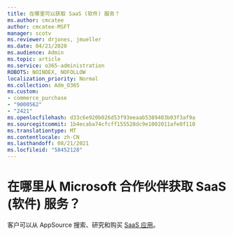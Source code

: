 ```yaml
---
title: 在哪里可以获取 SaaS (软件) 服务？
ms.author: cmcatee
author: cmcatee-MSFT
manager: scotv
ms.reviewer: drjones, jmueller
ms.date: 04/21/2020
ms.audience: Admin
ms.topic: article
ms.service: o365-administration
ROBOTS: NOINDEX, NOFOLLOW
localization_priority: Normal
ms.collection: Adm_O365
ms.custom:
- commerce_purchase
- "9000562"
- "2421"
ms.openlocfilehash: d33c6e920b026d53f93eeaab5389403b03f3af9a
ms.sourcegitcommit: 1b4ecaba74cfcff155528dc9e1002011afe0f110
ms.translationtype: MT
ms.contentlocale: zh-CN
ms.lasthandoff: 08/21/2021
ms.locfileid: "58452128"
---
```

# <a name="where-do-i-get-software-as-a-service-saas-apps-from-microsoft-partners"></a>在哪里从 Microsoft 合作伙伴获取 SaaS (软件) 服务？

客户可以从 AppSource 搜索、研究和购买 [SaaS 应用](https://appsource.microsoft.com)。